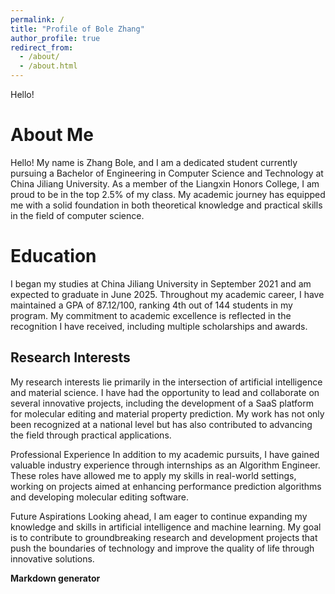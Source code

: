 ```yaml
---
permalink: /
title: "Profile of Bole Zhang"
author_profile: true
redirect_from: 
  - /about/
  - /about.html
---
```


Hello!

About Me
======
Hello! My name is Zhang Bole, and I am a dedicated student currently pursuing a Bachelor of Engineering in Computer Science and Technology at China Jiliang University. As a member of the Liangxin Honors College, I am proud to be in the top 2.5% of my class. My academic journey has equipped me with a solid foundation in both theoretical knowledge and practical skills in the field of computer science.

Education
======
I began my studies at China Jiliang University in September 2021 and am expected to graduate in June 2025. Throughout my academic career, I have maintained a GPA of 87.12/100, ranking 4th out of 144 students in my program. My commitment to academic excellence is reflected in the recognition I have received, including multiple scholarships and awards.

Research Interests
------
My research interests lie primarily in the intersection of artificial intelligence and material science. I have had the opportunity to lead and collaborate on several innovative projects, including the development of a SaaS platform for molecular editing and material property prediction. My work has not only been recognized at a national level but has also contributed to advancing the field through practical applications.

Professional Experience
In addition to my academic pursuits, I have gained valuable industry experience through internships as an Algorithm Engineer. These roles have allowed me to apply my skills in real-world settings, working on projects aimed at enhancing performance prediction algorithms and developing molecular editing software.

Future Aspirations
Looking ahead, I am eager to continue expanding my knowledge and skills in artificial intelligence and machine learning. My goal is to contribute to groundbreaking research and development projects that push the boundaries of technology and improve the quality of life through innovative solutions.



**Markdown generator**

